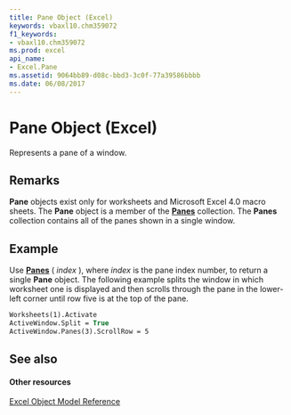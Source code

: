 ```yaml
---
title: Pane Object (Excel)
keywords: vbaxl10.chm359072
f1_keywords:
- vbaxl10.chm359072
ms.prod: excel
api_name:
- Excel.Pane
ms.assetid: 9064bb89-d08c-bbd3-3c0f-77a39586bbbb
ms.date: 06/08/2017
---
```



# Pane Object (Excel)

Represents a pane of a window.


## Remarks

 **Pane** objects exist only for worksheets and Microsoft Excel 4.0 macro sheets. The **Pane** object is a member of the **[Panes](Excel.Panes.md)** collection. The **Panes** collection contains all of the panes shown in a single window.


## Example

Use  **[Panes](Excel.Window.Panes.md)** ( _index_ ), where _index_ is the pane index number, to return a single **Pane** object. The following example splits the window in which worksheet one is displayed and then scrolls through the pane in the lower-left corner until row five is at the top of the pane.


```vb
Worksheets(1).Activate 
ActiveWindow.Split = True 
ActiveWindow.Panes(3).ScrollRow = 5
```


## See also


#### Other resources


[Excel Object Model Reference](http://msdn.microsoft.com/library/11ea8598-8a20-92d5-f98b-0da04263bf2c%28Office.15%29.aspx)


